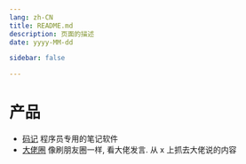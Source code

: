 ```yaml
---
lang: zh-CN
title: README.md
description: 页面的描述
date: yyyy-MM-dd

sidebar: false

---
```


# 产品

- [码记](https://github.com/CoderXiaoShi/codesave) 程序员专用的笔记软件
- [大佬圈](https://github.com/CoderXiaoShi/master-talk) 像刷朋友圈一样, 看大佬发言. 从 x 上抓去大佬说的内容
